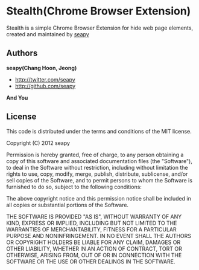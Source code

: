 Stealth(Chrome Browser Extension)
=================

Stealth is a simple Chrome Browser Extension for hide web page elements, created and maintained by [seapy](http://twitter.com/seapy)


Authors
-------

**seapy(Chang Hoon, Jeong)**

+ http://twitter.com/seapy
+ http://github.com/seapy

**And You**


License
---------------------

This code is distributed under the terms and conditions of the MIT license.

Copyright (C) 2012 seapy

Permission is hereby granted, free of charge, to any person obtaining a copy of this software and associated documentation files (the "Software"), to deal in the Software without restriction, including without limitation the rights to use, copy, modify, merge, publish, distribute, sublicense, and/or sell copies of the Software, and to permit persons to whom the Software is furnished to do so, subject to the following conditions:

The above copyright notice and this permission notice shall be included in all copies or substantial portions of the Software.

THE SOFTWARE IS PROVIDED "AS IS", WITHOUT WARRANTY OF ANY KIND, EXPRESS OR IMPLIED, INCLUDING BUT NOT LIMITED TO THE WARRANTIES OF MERCHANTABILITY, FITNESS FOR A PARTICULAR PURPOSE AND NONINFRINGEMENT. IN NO EVENT SHALL THE AUTHORS OR COPYRIGHT HOLDERS BE LIABLE FOR ANY CLAIM, DAMAGES OR OTHER LIABILITY, WHETHER IN AN ACTION OF CONTRACT, TORT OR OTHERWISE, ARISING FROM, OUT OF OR IN CONNECTION WITH THE SOFTWARE OR THE USE OR OTHER DEALINGS IN THE SOFTWARE.